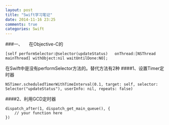 ```yaml
---
layout: post
title: "Swift学习笔记"
date: 2014-11-16 23:25
comments: true
categories: Swift
---
```

###一、
&nbsp;&nbsp;&nbsp;&nbsp;在Objective-C的
```objc 
[self performSelector:@selector(updateStatus)   onThread:[NSThread mainThread] withObject:nil waitUntilDone:NO];
```
在Swift中是没有performSelector方法的。替代方法有2种
####1、设置Timer定时器
```
NSTimer.scheduledTimerWithTimeInterval(0.1, target: self, selector: Selector("updateStatus"), userInfo: nil, repeats: false)
```
####2、利用GCD定时器
```
dispatch_after(1, dispatch_get_main_queue(), {
    // your function here
})
```

